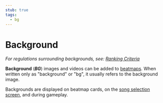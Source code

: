 ```yaml
---
stub: true
tags:
  - bg
---
```


# Background

*For regulations surrounding backgrounds, see: [Ranking Criteria](/wiki/Ranking_criteria)*

**Background** (***BG***) images and videos can be added to [beatmaps](/wiki/Beatmap). When written only as "background" or "bg", it usually refers to the background image.

Backgrounds are displayed on beatmap cards, on the [song selection screen](/wiki/Client/Interface#song-select), and during gameplay.
